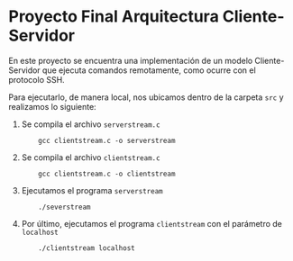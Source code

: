 # Proyecto Final Arquitectura Cliente-Servidor
En este proyecto se encuentra una implementación de un modelo Cliente-Servidor que ejecuta comandos remotamente, como ocurre con el protocolo SSH.

Para ejecutarlo, de manera local, nos ubicamos dentro de la carpeta `src` y realizamos lo siguiente:

1. Se compila el archivo `serverstream.c`
    ```console
        gcc clientstream.c -o serverstream
    ```
2. Se compila el archivo `clientstream.c`
    ```console
        gcc clientstream.c -o clientstream
    ```
3. Ejecutamos el programa `serverstream`
    ```console
        ./severstream
    ```
4. Por último, ejecutamos el programa `clientstream` con el parámetro de `localhost`
    ```console
        ./clientstream localhost
    ```

